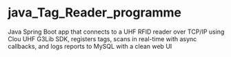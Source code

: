# java_Tag_Reader_programme
Java Spring Boot app that connects to a UHF RFID reader over TCP/IP using Clou UHF G3Lib SDK, registers tags, scans in real-time with async callbacks, and logs reports to MySQL with a clean web UI

